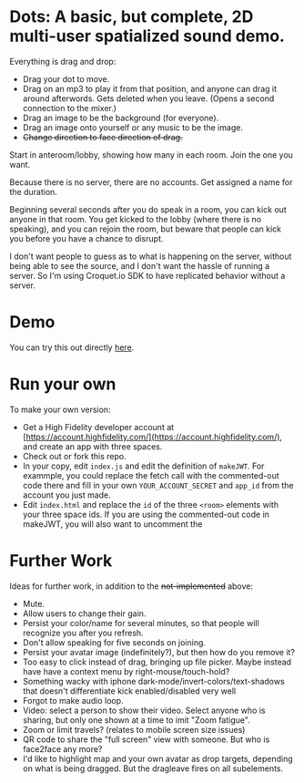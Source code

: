 # Dots: A basic, but complete, 2D multi-user spatialized sound demo.

Everything is drag and drop:
- Drag your dot to move.
- Drag on an mp3 to play it from that position, and anyone can drag it around afterwords. Gets deleted when you leave. (Opens a second connection to the mixer.)
- Drag an image to be the background (for everyone).
-  Drag an image onto yourself or any music to be the image. 
- ~~Change direction to face direction of drag.~~

Start in anteroom/lobby, showing how many in each room. Join the one you want.

Because there is no server, there are no accounts. Get assigned a name for the duration.

Beginning several seconds after you do speak in a room, you can kick out anyone in that room. You get kicked to the lobby (where there is no speaking), and you can rejoin the room, but beware that people can kick you before you have a chance to disrupt.

I don't want people to guess as to what is happening on the server, without being able to see the source, and I don't want the hassle of running a server. So I'm using Croquet.io SDK to have replicated behavior without a server.

# Demo

You can try this out directly [here](https://highfidelity.github.io/Spatial-Audio-API-Examples/examples/web/dots).

# Run your own

To make your own version:
- Get a High Fidelity developer account at [https://account.highfidelity.com/](https://account.highfidelity.com/), and create an app with three spaces.
- Check out or fork this repo.
- In your copy, edit `index.js` and edit the definition of `makeJWT`. For exammple, you could replace the fetch call with the commented-out code there and fill in your own `YOUR_ACCOUNT_SECRET` and `app_id` from the account you just made.
- Edit `index.html` and replace the `id` of the three `<room>` elements with your three space ids. If you are using the commented-out code in makeJWT, you will also want to uncomment the 


# Further Work

Ideas for further work, in addition to the ~~not-implemented~~ above:
- Mute.
- Allow users to change their gain.
- Persist your color/name for several minutes, so that people will recognize you after you refresh.
- Don't allow speaking for five seconds on joining.
- Persist your avatar image (indefinitely?), but then how do you remove it?
- Too easy to click instead of drag, bringing up file picker. Maybe instead have have a context menu by right-mouse/touch-hold?
- Something wacky with iphone dark-mode/invert-colors/text-shadows that doesn't differentiate kick enabled/disabled very well
- Forgot to make audio loop.
- Video: select a person to show their video. Select anyone who is sharing, but only one shown at a time to imit "Zoom fatigue".
- Zoom or limit travels? (relates to mobile screen size issues)
- QR code to share the "full screen" view with someone. But who is face2face any more?
- I'd like to highlight map and your own avatar as drop targets, depending on what is being dragged. But the dragleave fires on all subelements.
